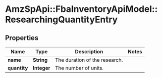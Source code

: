 # AmzSpApi::FbaInventoryApiModel::ResearchingQuantityEntry

## Properties
Name | Type | Description | Notes
------------ | ------------- | ------------- | -------------
**name** | **String** | The duration of the research. | 
**quantity** | **Integer** | The number of units. | 


